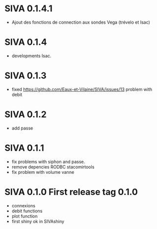 # SIVA 0.1.4.1

* Ajout des fonctions de connection aux sondes Vega (trévelo et Isac)

# SIVA 0.1.4

* developments Isac.




# SIVA 0.1.3

* fixed https://github.com/Eaux-et-Vilaine/SIVA/issues/13 problem with debit


# SIVA 0.1.2

* add passe 

# SIVA 0.1.1 

* fix problems with siphon and passe.
* remove depencies RODBC stacomirtools
* fix problem with volume vanne

# SIVA 0.1.0 First release tag 0.1.0

* connexions
* debit functions
* plot function
* first shiny ok in SIVAshiny


